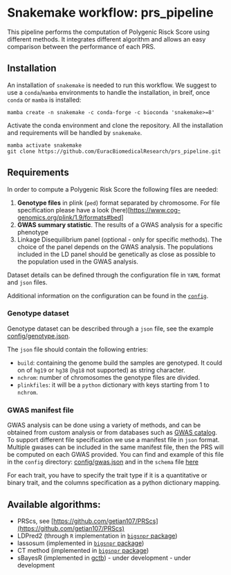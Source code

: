 # Snakemake workflow: prs_pipeline

This pipeline performs the computation of Polygenic Risck Score using different methods.
It integrates different algorithm and allows an easy comparison between the performance of each PRS.


## Installation

An installation of `snakemake` is needed to run this workflow. We suggest to use a `conda`/`mamba` environments to handle the installation, in breif, once `conda` or `mamba` is installed:

```
mamba create -n snakemake -c conda-forge -c bioconda 'snakemake>=8'
```

Activate the conda environment and clone the repository. All the installation and requirements will be handled by `snakemake`.

```
mamba activate snakemake
git clone https://github.com/EuracBiomedicalResearch/prs_pipeline.git
```

## Requirements

In order to compute a Polygenic Risk Score the following files are needed:

1. **Genotype files** in plink (`ped`) format separated by chromosome. For file specification please have a look (here)[https://www.cog-genomics.org/plink/1.9/formats#bed]
2. **GWAS summary statistic**. The results of a GWAS analysis for a specific phenotype
3. Linkage Disequilibrium panel (optional - only for specific methods). The choice of the panel depends on the GWAS analysis. The populations
included in the LD panel should be genetically as close as possible to the population used in the GWAS analysis.

Dataset details can be defined through the configuration file in `YAML` format and `json` files.

Additional information on the configuration can be found in the [`config`](config/README.md).

### Genotype dataset
Genotype dataset can be described through a `json` file, see the example [config/genotype.json](config/genotype.json).

The `json` file should contain the following entries:

- `build`: containing the genome build the samples are genotyped. It could on of `hg19` or `hg38` (`hg18` not supported) as string character.
- `nchrom`: number of chromosomes the genotype files are divided.
- `plinkfiles`: it will be a `python` dictionary with keys starting from 1 to `nchrom`.

### GWAS manifest file

GWAS analysis can be done using a variety of methods, and can be obtained from custom analysis or from 
databases such as [GWAS catalog](https://www.ebi.ac.uk/gwas/).
To support different file specification we use a manifest file in `json` format. Multiple gwases can 
be included in the same manifest file, then the PRS will be computed on each GWAS provided.
You can find and example of this file in the `config` directory:
[config/gwas.json](config/gwas.json) and in the `schema` file
[here](workflow/schemas/gwas_manifest.schema.json)

For each trait, you have to specify the trait type if it is a quantitative or binary trait, and the
columns specification as a python dictionary mapping.

## Available algorithms:

- PRScs, see [https://github.com/getian107/PRScs](https://github.com/getian107/PRScs)
- LDPred2 (through `R` implementation in [`bigsnpr` package](https://privefl.github.io/bigsnpr))
- lassosum (implemented in [`bigsnpr` package](https://privefl.github.io/bigsnpr))
- CT method (implemented in [`bigsnpr` package](https://privefl.github.io/bigsnpr))
- sBayesR (implemented in [gctb](https://cnsgenomics.com/software/gctb/#Overview)) - under
    development - under development
